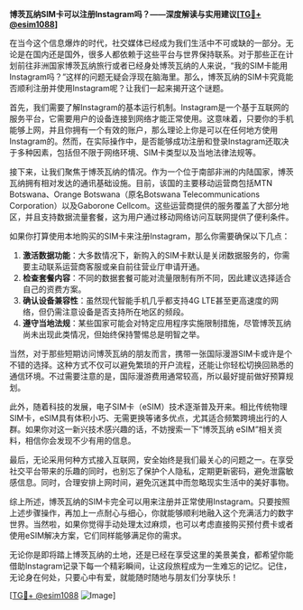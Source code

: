 **博茨瓦纳SIM卡可以注册Instagram吗？——深度解读与实用建议[[TG💪+ @esim1088](https://t.me/s/esim1088)]**

在当今这个信息爆炸的时代，社交媒体已经成为我们生活中不可或缺的一部分。无论是在国内还是国外，很多人都依赖于这些平台与世界保持联系。对于那些正在计划前往非洲国家博茨瓦纳旅行或者已经身处博茨瓦纳的人来说，“我的SIM卡能用Instagram吗？”这样的问题无疑会浮现在脑海里。那么，博茨瓦纳的SIM卡究竟能否顺利注册并使用Instagram呢？让我们一起来揭开这个谜题。

首先，我们需要了解Instagram的基本运行机制。Instagram是一个基于互联网的服务平台，它需要用户的设备连接到网络才能正常使用。这意味着，只要你的手机能够上网，并且你拥有一个有效的账户，那么理论上你是可以在任何地方使用Instagram的。然而，在实际操作中，是否能够成功注册和登录Instagram还取决于多种因素，包括但不限于网络环境、SIM卡类型以及当地法律法规等。

接下来，让我们聚焦于博茨瓦纳的情况。作为一个位于南部非洲的内陆国家，博茨瓦纳拥有相对发达的通讯基础设施。目前，该国的主要移动运营商包括MTN Botswana、Orange Botswana（原名Botswana Telecommunications Corporation）以及Gaborone Cellcom。这些运营商提供的服务覆盖了大部分地区，并且支持数据流量套餐，这为用户通过移动网络访问互联网提供了便利条件。

如果你打算使用本地购买的SIM卡来注册Instagram，那么你需要确保以下几点：
1. **激活数据功能**：大多数情况下，新购入的SIM卡默认是关闭数据服务的，你需要主动联系运营商客服或亲自前往营业厅申请开通。
2. **检查套餐内容**：不同的数据套餐可能对流量限制有所不同，因此建议选择适合自己的资费方案。
3. **确认设备兼容性**：虽然现代智能手机几乎都支持4G LTE甚至更高速度的网络，但仍需注意设备是否支持所在地区的频段。
4. **遵守当地法规**：某些国家可能会对特定应用程序实施限制措施，尽管博茨瓦纳尚未出现此类情况，但始终保持警惕总是明智之举。

当然，对于那些短期访问博茨瓦纳的朋友而言，携带一张国际漫游SIM卡或许是个不错的选择。这种方式不仅可以避免繁琐的开户流程，还能让你轻松切换回熟悉的通信环境。不过需要注意的是，国际漫游费用通常较高，所以最好提前做好预算规划。

此外，随着科技的发展，电子SIM卡（eSIM）技术逐渐普及开来。相比传统物理SIM卡，eSIM具有体积小巧、无需更换等诸多优点，尤其适合频繁跨境出行的人群。如果你对这一新兴技术感兴趣的话，不妨搜索一下“博茨瓦纳 eSIM”相关资料，相信你会发现不少有用的信息。

最后，无论采用何种方式接入互联网，安全始终是我们最关心的问题之一。在享受社交平台带来的乐趣的同时，也别忘了保护个人隐私，定期更新密码，避免泄露敏感信息。同时，合理安排上网时间，避免沉迷其中而忽略现实生活中的美好事物。

综上所述，博茨瓦纳的SIM卡完全可以用来注册并正常使用Instagram。只要按照上述步骤操作，再加上一点耐心与细心，你就能够顺利地融入这个充满活力的数字世界。当然啦，如果你觉得手动处理太过麻烦，也可以考虑直接购买预付费卡或者使用eSIM解决方案，它们同样能够满足你的需求。

无论你是即将踏上博茨瓦纳的土地，还是已经在享受这里的美景美食，都希望你能借助Instagram记录下每一个精彩瞬间，让这段旅程成为一生难忘的记忆。记住，无论身在何处，只要心中有爱，就能随时随地与朋友们分享快乐！

[[TG💪+ @esim1088](https://t.me/s/esim1088) ![Image](https://i.postimg.cc/4NQfJmqS/Snipaste-2025-05-13-00-14-12.png)]
